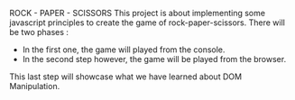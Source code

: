ROCK - PAPER - SCISSORS
This project is about implementing some javascript principles to create the game of rock-paper-scissors. There will be two phases :

- In the first one, the game will played from the console.
- In the second step however, the game will be played from the browser.

This last step will showcase what we have learned about DOM Manipulation.
